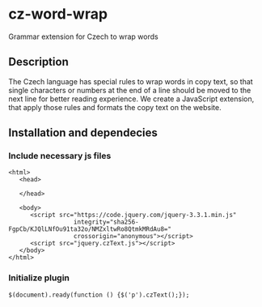 # cz-word-wrap
Grammar extension for Czech to wrap words

## Description ##
The Czech language has special rules to wrap words in copy text, so that single characters or numbers at the end of a line should be moved to the next line for better reading experience. We create a JavaScript extension, that apply those rules and formats the copy text on the website. 

## Installation and dependecies ##

### Include necessary js files ###

```<!DOCTYPE html>
<html>
   <head>
     
   </head>
   
   <body>
      <script src="https://code.jquery.com/jquery-3.3.1.min.js"
                  integrity="sha256-FgpCb/KJQlLNfOu91ta32o/NMZxltwRo8QtmkMRdAu8="
                  crossorigin="anonymous"></script>
      <script src="jquery.czText.js"></script>
   </body>
</html>
```
### Initialize plugin ###

``$(document).ready(function () {$('p').czText();});``
